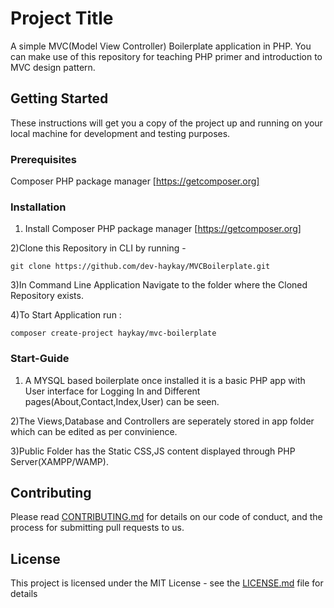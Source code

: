 # Project Title

A simple MVC(Model View Controller) Boilerplate application in PHP. You can make use of this repository for teaching PHP primer and introduction to MVC design pattern.

## Getting Started

These instructions will get you a copy of the project up and running on your local machine for development and testing purposes.

### Prerequisites

Composer PHP package manager [https://getcomposer.org]

### Installation

1) Install Composer PHP package manager [https://getcomposer.org]

2)Clone this Repository in CLI by running - 

```git clone https://github.com/dev-haykay/MVCBoilerplate.git``` 

3)In Command Line Application Navigate to the folder where the Cloned Repository exists. 

4)To Start Application run : 

```composer create-project haykay/mvc-boilerplate```

### Start-Guide

1) A MYSQL based boilerplate once installed it is a basic PHP app with User interface for Logging In and Different pages(About,Contact,Index,User) can be seen.

2)The Views,Database and Controllers are seperately stored in app folder which can be edited as per convinience.

3)Public Folder has the Static CSS,JS content displayed through PHP Server(XAMPP/WAMP).


## Contributing

Please read [CONTRIBUTING.md](https://github.com/dev-haykay/MVCBoilerplate/blob/master/CONTRIBUTING.md) for details on our code of conduct, and the process for submitting pull requests to us.

## License

This project is licensed under the MIT License - see the [LICENSE.md](LICENSE.md) file for details

